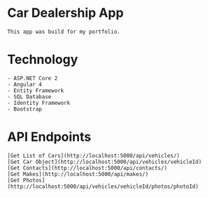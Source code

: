 # Car Dealership App
	This app was build for my portfolio.
# Technology
	- ASP.NET Core 2
	- Angular 4
	- Entity Framework
	- SQL Database
	- Identity Framework
	- Bootstrap
# API Endpoints
	[Get List of Cars](http://localhost:5000/api/vehicles/)
	[Get Car Object](http://localhost:5000/api/vehicles/vehicleId)
	[Get Contacts](http://localhost:5000/api/contacts/)
	[Get Makes](http://localhost:5000/api/makes/)
	[Get Photos](http://localhost:5000/api/vehicles/vehicleId/photos/photoId)
	